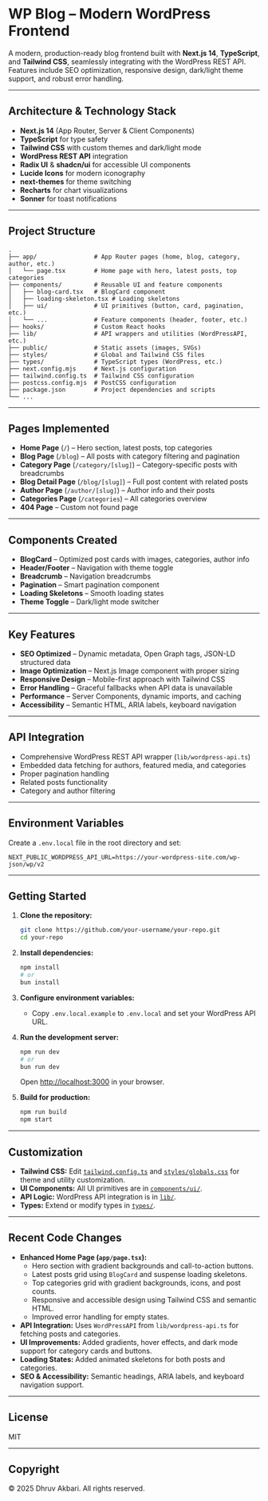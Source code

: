 # WP Blog – Modern WordPress Frontend

A modern, production-ready blog frontend built with **Next.js 14**, **TypeScript**, and **Tailwind CSS**, seamlessly integrating with the WordPress REST API. Features include SEO optimization, responsive design, dark/light theme support, and robust error handling.

---

## **Architecture & Technology Stack**

- **Next.js 14** (App Router, Server & Client Components)
- **TypeScript** for type safety
- **Tailwind CSS** with custom themes and dark/light mode
- **WordPress REST API** integration
- **Radix UI** & **shadcn/ui** for accessible UI components
- **Lucide Icons** for modern iconography
- **next-themes** for theme switching
- **Recharts** for chart visualizations
- **Sonner** for toast notifications

---

## **Project Structure**

```
.
├── app/                # App Router pages (home, blog, category, author, etc.)
│   └── page.tsx        # Home page with hero, latest posts, top categories
├── components/         # Reusable UI and feature components
│   ├── blog-card.tsx   # BlogCard component
│   ├── loading-skeleton.tsx # Loading skeletons
│   ├── ui/             # UI primitives (button, card, pagination, etc.)
│   └── ...             # Feature components (header, footer, etc.)
├── hooks/              # Custom React hooks
├── lib/                # API wrappers and utilities (WordPressAPI, etc.)
├── public/             # Static assets (images, SVGs)
├── styles/             # Global and Tailwind CSS files
├── types/              # TypeScript types (WordPress, etc.)
├── next.config.mjs     # Next.js configuration
├── tailwind.config.ts  # Tailwind CSS configuration
├── postcss.config.mjs  # PostCSS configuration
├── package.json        # Project dependencies and scripts
└── ...
```

---

## **Pages Implemented**

- **Home Page** (`/`) – Hero section, latest posts, top categories
- **Blog Page** (`/blog`) – All posts with category filtering and pagination
- **Category Page** (`/category/[slug]`) – Category-specific posts with breadcrumbs
- **Blog Detail Page** (`/blog/[slug]`) – Full post content with related posts
- **Author Page** (`/author/[slug]`) – Author info and their posts
- **Categories Page** (`/categories`) – All categories overview
- **404 Page** – Custom not found page

---

## **Components Created**

- **BlogCard** – Optimized post cards with images, categories, author info
- **Header/Footer** – Navigation with theme toggle
- **Breadcrumb** – Navigation breadcrumbs
- **Pagination** – Smart pagination component
- **Loading Skeletons** – Smooth loading states
- **Theme Toggle** – Dark/light mode switcher

---

## **Key Features**

- **SEO Optimized** – Dynamic metadata, Open Graph tags, JSON-LD structured data
- **Image Optimization** – Next.js Image component with proper sizing
- **Responsive Design** – Mobile-first approach with Tailwind CSS
- **Error Handling** – Graceful fallbacks when API data is unavailable
- **Performance** – Server Components, dynamic imports, and caching
- **Accessibility** – Semantic HTML, ARIA labels, keyboard navigation

---

## **API Integration**

- Comprehensive WordPress REST API wrapper (`lib/wordpress-api.ts`)
- Embedded data fetching for authors, featured media, and categories
- Proper pagination handling
- Related posts functionality
- Category and author filtering

---

## **Environment Variables**

Create a `.env.local` file in the root directory and set:

```
NEXT_PUBLIC_WORDPRESS_API_URL=https://your-wordpress-site.com/wp-json/wp/v2
```

---

## **Getting Started**

1. **Clone the repository:**
   ```sh
   git clone https://github.com/your-username/your-repo.git
   cd your-repo
   ```

2. **Install dependencies:**
   ```sh
   npm install
   # or
   bun install
   ```

3. **Configure environment variables:**
   - Copy `.env.local.example` to `.env.local` and set your WordPress API URL.

4. **Run the development server:**
   ```sh
   npm run dev
   # or
   bun run dev
   ```

   Open [http://localhost:3000](http://localhost:3000) in your browser.

5. **Build for production:**
   ```sh
   npm run build
   npm start
   ```

---

## **Customization**

- **Tailwind CSS:** Edit [`tailwind.config.ts`](tailwind.config.ts) and [`styles/globals.css`](styles/globals.css) for theme and utility customization.
- **UI Components:** All UI primitives are in [`components/ui/`](components/ui/).
- **API Logic:** WordPress API integration is in [`lib/`](lib/).
- **Types:** Extend or modify types in [`types/`](types/).

---

## **Recent Code Changes**

- **Enhanced Home Page (`app/page.tsx`):**
  - Hero section with gradient backgrounds and call-to-action buttons.
  - Latest posts grid using `BlogCard` and suspense loading skeletons.
  - Top categories grid with gradient backgrounds, icons, and post counts.
  - Responsive and accessible design using Tailwind CSS and semantic HTML.
  - Improved error handling for empty states.
- **API Integration:** Uses `WordPressAPI` from `lib/wordpress-api.ts` for fetching posts and categories.
- **UI Improvements:** Added gradients, hover effects, and dark mode support for category cards and buttons.
- **Loading States:** Added animated skeletons for both posts and categories.
- **SEO & Accessibility:** Semantic headings, ARIA labels, and keyboard navigation support.

---

## **License**

MIT

---

## **Copyright**

&copy; 2025 Dhruv Akbari. All rights reserved.